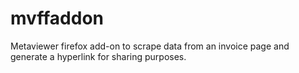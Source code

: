 # mvffaddon
Metaviewer firefox add-on to scrape data from an invoice page and generate a hyperlink for sharing purposes.
